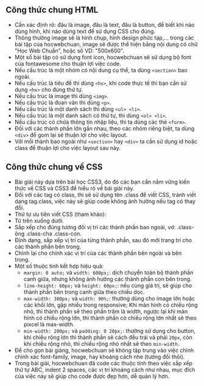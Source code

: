 ## Công thức chung HTML
* Cần xác định rõ: đâu là image, đâu là text, đâu là button, để biết khi nào dùng hình, khi nào dùng text để sử dụng CSS cho đúng.
*  Thông thường image sẽ là hình chụp, hình design phức tạp,... trong các bài tập của hocwebchuan, image sẽ được thể hiện bằng nội dung có chữ "Học Web Chuẩn", hoặc số VD: "500x600".
* Một số bài tập có sử dụng font icon, hocwebchuan sẽ sử dụng bộ font của fontawesome cho thuận lợi việc code.
*  Nếu cấu trúc là một nhóm có nội dung cụ thể, ta dùng `<section>` bao ngoài.
* Nếu cấu trúc là tiêu đề thì dùng `<hx>`, khi code thực tế thì bạn cần sử dụng `<hx>` cho đúng thứ tự.
* Nếu cấu trúc là image thì dùng `<img>`.
* Nếu cấu trúc là đoạn văn thì dùng `<p>`.
* Nếu cấu trúc là một danh sách thì dùng `<ul> <li>`.
* Nếu cấu trúc là một danh sách có thứ tự, thì dùng `<ol> <li>`.
* Nếu cấu trúc có chứa thông tin nhập liệu, thì ta dùng các thẻ `<form>`.
* Đối với các thành phần lớn gần nhau, theo các nhóm riêng biệt, ta dùng `<div>` để gom lại sẽ thuận lợi cho việc layout.
* Với mỗi thành bao ngoài như `<section>` hay `<div>` ta cần sử dụng id hoặc class để thuận lợi cho việc layout sau này.


## Công thức chung về CSS
* Bài giải này dựa trên bài học CSS3, do đó các bạn cần nắm vững kiến thức về CSS và CSS3 để hiểu rõ về bài giải này.
* Đối với các tag có class, thì sẽ sử dụng tên .class để viết CSS, tránh viết dạng tag.class, việc này sẽ giúp code không ảnh hưởng nếu tag có thay đổi.
* Thứ tự ưu tiên viết CSS (tham khảo):
* Từ trên xuống dưới.
* Sắp xếp cho đúng tương đối vị trí các thành phần bao ngoài, vd: .class-ông .class-cha .class-con.
* Định dạng, sắp xếp vị trí của từng thành phần, sau đó mới trang trí cho các thành phần bên trong.
* Chỉnh lại cho chính xác vị trí của các thành phần bên ngoài và bên trong.
* Một số thuộc tính kết hợp hiệu quả:
  * `margin: 0 auto;` và `width: 600px;`: dịch chuyển toàn bộ thành phần canh giữa, nhưng không ảnh hưởng các thành phần con bên trong.
  * `line-height: 60px;` và `height: 60px;`: nếu cùng giá trị, sẽ giúp cho thành phần bên trong canh giữa theo chiều dọc.
  * `max-width: 300px;` và `width: 90%;`: thường dùng cho image lớn hoặc các khối lớn, gặp nhiều trong responsive; Khi màn hình có chiều rộng nhỏ, thì thành phần sẽ theo phần trăm là width, ngược lại khi màn hỉnh có chiều rộng lớn, thì thành phần có chiều rộng lớn nhất sẽ theo pixcel là max-width.
  * `min-width: 200px;` và `padding: 0 20px;`: thường sử dụng cho button, khi chiều rộng lớn thì thành phần sẽ cách đều trái và phải `20px`, còn khi chiều rộng nhỏ, thì chiều rộng nhỏ nhất sẽ theo `min-width`.
* Để cho gọn bài giảng, hocwebchuan sẽ không tập trung vào việc chỉnh chính xác font-family, image, hay khoảng cách nhe (tương đối thôi).
* Trong bài giải, hocwebchuan đã code các thuộc tính theo việc sắp xếp thứ tự ABC, indent 2 spaces, các vị trí khoảng cách như nhau, mục đích của việc này sẽ giúp cho code được đẹp hơn, dễ quản lý hơn.
